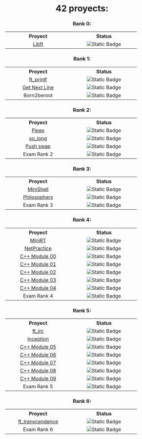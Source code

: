 <h1 align="center">42 proyects:</h1>

<h3 align="center">Rank 0:</h3>
<table align="center">
  <tr>
    <th width="200">Proyect</th>
    <th width="200">Status</th>
  </tr>
  <tr>
    <td align="center"><a href="https://github.com/AlexLeoncoeur/libft">Libft</td>
    <td align="center"><img alt="Static Badge" src="https://img.shields.io/badge/112-100-blue"></td>
  </tr>
</table>

<h3 align="center">Rank 1:</h3>
<table align="center">
  <tr>
    <th width="200">Proyect</th>
    <th width="200">Status</th>
  </tr>
  <tr>
    <td align="center"><a href="https://github.com/AlexLeoncoeur/ft_printf">ft_printf</td>
    <td align="center"><img alt="Static Badge" src="https://img.shields.io/badge/100-100-blue"></td>
  </tr>
  <tr>
    <td align="center"><a href="https://github.com/AlexLeoncoeur/get_next_line">Get Next Line</td>
    <td align="center"><img alt="Static Badge" src="https://img.shields.io/badge/125-100-blue"></td>
  </tr>
  <tr>
    <td align="center">Born2beroot</td>
    <td align="center"><img alt="Static Badge" src="https://img.shields.io/badge/125-100-blue"></td>
  </tr>
</table>

<h3 align="center">Rank 2:</h3>
<table align="center">
  <tr>
    <th width="200">Proyect</th>
    <th width="200">Status</th>
  </tr>
  <tr>
    <td align="center"><a href="https://github.com/AlexLeoncoeur/pipex">Pipex</td>
    <td align="center"><img alt="Static Badge" src="https://img.shields.io/badge/125-100-blue"></td>
  </tr>
  <tr>
    <td align="center"><a href="https://github.com/AlexLeoncoeur/so_long">so_long</a></td>
    <td align="center"><img alt="Static Badge" src="https://img.shields.io/badge/100-100-blue"></td>
  </tr>
  <tr>
    <td align="center"><a href="https://github.com/AlexLeoncoeur/push_swap">Push swap</td>
    <td align="center"><img alt="Static Badge" src="https://img.shields.io/badge/125-100-blue"></td>
  </tr>
  <tr>
    <td align="center">Exam Rank 2</td>
    <td align="center"><img alt="Static Badge" src="https://img.shields.io/badge/100-100-purple"></td>
  </tr>
</table>

<h3 align="center">Rank 3:</h3>
<table align="center">
  <tr>
    <th width="200">Proyect</th>
    <th width="200">Status</th>
  </tr>
  <tr>
    <td align="center"><a href="">MiniShell</td>
    <td align="center"><img alt="Static Badge" src="https://img.shields.io/badge/n%2Fa-100-yellow"></td>
  </tr>
  <tr>
    <td align="center"><a href="">Philosophers</td>
    <td align="center"><img alt="Static Badge" src="https://img.shields.io/badge/n%2Fa-100-yellow"></td>
  </tr>
  <tr>
    <td align="center">Exam Rank 3</td>
    <td align="center"><img alt="Static Badge" src="https://img.shields.io/badge/n%2Fa-100-purple"></td>
  </tr>
</table>

<h3 align="center">Rank 4:</h3>
<table align="center">
  <tr>
    <th width="200">Proyect</th>
    <th width="200">Status</th>
  </tr>
  <tr>
    <td align="center"><a href="">MiniRT</td>
    <td align="center"><img alt="Static Badge" src="https://img.shields.io/badge/n%2Fa-100-yellow"></td>
  </tr>
  <tr>
    <td align="center"><a href="">NetPractice</td>
    <td align="center"><img alt="Static Badge" src="https://img.shields.io/badge/n%2Fa-100-yellow"></td>
  </tr>
  <tr>
    <td align="center"><a href="">C++ Module 00</td>
    <td align="center"><img alt="Static Badge" src="https://img.shields.io/badge/n%2Fa-100-yellow"></td>
  </tr>
  <tr>
    <td align="center"><a href="">C++ Module 01</td>
    <td align="center"><img alt="Static Badge" src="https://img.shields.io/badge/n%2Fa-100-yellow"></td>
  </tr>
  <tr>
    <td align="center"><a href="">C++ Module 02</td>
    <td align="center"><img alt="Static Badge" src="https://img.shields.io/badge/n%2Fa-100-yellow"></td>
  </tr>
  <tr>
    <td align="center"><a href="">C++ Module 03</td>
    <td align="center"><img alt="Static Badge" src="https://img.shields.io/badge/n%2Fa-100-yellow"></td>
  </tr>
  <tr>
    <td align="center"><a href="">C++ Module 04</td>
    <td align="center"><img alt="Static Badge" src="https://img.shields.io/badge/n%2Fa-100-yellow"></td>
  </tr>
  <tr>
    <td align="center">Exam Rank 4</td>
    <td align="center"><img alt="Static Badge" src="https://img.shields.io/badge/n%2Fa-100-purple"></td>
  </tr>
</table>

<h3 align="center">Rank 5:</h3>
<table align="center">
  <tr>
    <th width="200">Proyect</th>
    <th width="200">Status</th>
  </tr>
  <tr>
    <td align="center"><a href="">ft_irc</td>
    <td align="center"><img alt="Static Badge" src="https://img.shields.io/badge/n%2Fa-100-yellow"></td>
  </tr>
  <tr>
    <td align="center"><a href="">Inception</td>
    <td align="center"><img alt="Static Badge" src="https://img.shields.io/badge/n%2Fa-100-yellow"></td>
  </tr>
  <tr>
    <td align="center"><a href="">C++ Module 05</td>
    <td align="center"><img alt="Static Badge" src="https://img.shields.io/badge/n%2Fa-100-yellow"></td>
  </tr>
  <tr>
    <td align="center"><a href="">C++ Module 06</td>
    <td align="center"><img alt="Static Badge" src="https://img.shields.io/badge/n%2Fa-100-yellow"></td>
  </tr>
  <tr>
    <td align="center"><a href="">C++ Module 07</td>
    <td align="center"><img alt="Static Badge" src="https://img.shields.io/badge/n%2Fa-100-yellow"></td>
  </tr>
  <tr>
    <td align="center"><a href="">C++ Module 08</td>
    <td align="center"><img alt="Static Badge" src="https://img.shields.io/badge/n%2Fa-100-yellow"></td>
  </tr>
  <tr>
    <td align="center"><a href="">C++ Module 09</td>
    <td align="center"><img alt="Static Badge" src="https://img.shields.io/badge/n%2Fa-100-yellow"></td>
  </tr>
  <tr>
    <td align="center">Exam Rank 5</td>
    <td align="center"><img alt="Static Badge" src="https://img.shields.io/badge/n%2Fa-100-purple"></td>
  </tr>
</table>

<h3 align="center">Rank 6:</h3>
<table align="center">
  <tr>
    <th width="200">Proyect</th>
    <th width="200">Status</th>
  </tr>
  <tr>
    <td align="center"><a href="">ft_transcendence</td>
    <td align="center"><img alt="Static Badge" src="https://img.shields.io/badge/n%2Fa-100-yellow"></td>
  </tr>
  <tr>
    <td align="center">Exam Rank 6</td>
    <td align="center"><img alt="Static Badge" src="https://img.shields.io/badge/n%2Fa-100-purple"></td>
  </tr>
</table>

<!--
Así se comenta en HTML
-->
